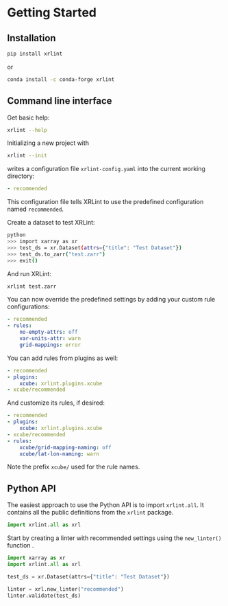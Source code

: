 # Getting Started

## Installation

```bash
pip install xrlint
```

or

```bash
conda install -c conda-forge xrlint
```


## Command line interface 

Get basic help:

```bash
xrlint --help
```

Initializing a new project with

```bash
xrlint --init
```

writes a configuration file `xrlint-config.yaml` 
into the current working directory:

```yaml
- recommended
```

This configuration file tells XRLint to use the predefined configuration
named `recommended`.  

Create a dataset to test XRLint:

```bash
python
>>> import xarray as xr
>>> test_ds = xr.Dataset(attrs={"title": "Test Dataset"})
>>> test_ds.to_zarr("test.zarr") 
>>> exit()
```

And run XRLint:

```bash
xrlint test.zarr 
```

You can now override the predefined settings by adding your custom
rule configurations:

```yaml
- recommended
- rules:
    no-empty-attrs: off
    var-units-attr: warn
    grid-mappings: error
```

You can add rules from plugins as well:

```yaml
- recommended
- plugins:
    xcube: xrlint.plugins.xcube
- xcube/recommended  
```

And customize its rules, if desired:

```yaml
- recommended
- plugins:
    xcube: xrlint.plugins.xcube
- xcube/recommended  
- rules:
    xcube/grid-mapping-naming: off
    xcube/lat-lon-naming: warn
```

Note the prefix `xcube/` used for the rule names.

## Python API

The easiest approach to use the Python API is to import `xrlint.all`.
It contains all the public definitions from the `xrlint` package.

```python
import xrlint.all as xrl
```

Start by creating a linter with recommended settings 
using the `new_linter()` function .

```python
import xarray as xr
import xrlint.all as xrl

test_ds = xr.Dataset(attrs={"title": "Test Dataset"})

linter = xrl.new_linter("recommended")
linter.validate(test_ds)
```
